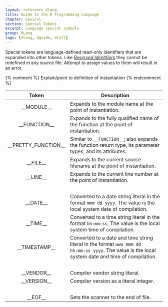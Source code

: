 ```yaml
---
layout: reference_dlang
title: Guide to the D Programming Language
chapter: Lexical
section: Special Tokens
excerpt: Language special symbols
group: DLang
tags: [dlang, dguide, draft]
---
```


Special tokens are language-defined read-only identifiers that are expanded into other tokens.
Like [_Reserved Identifiers_](reserved_identifiers.html) they cannot be redefined in any source file.
Attempt to assign values to them will result in an error.

{% comment %}
Explain/point to definition of instantiation
{% endcomment %}

| Token                               | Description |
|:-----------------------------------:|-------------|
| &#95;&#95;MODULE&#95;&#95;          | Expands to the module name at the point of instantiation. |
| &#95;&#95;FUNCTION&#95;&#95;        | Expands to the fully qualified name of the function at the point of instantiation. |
| &#95;&#95;PRETTY_FUNCTION&#95;&#95; | Similar to `__FUNCTION__`; also expands the function return type, its parameter types, and its attributes. |
| &#95;&#95;FILE&#95;&#95;            | Expands to the current source filename at the point of instantiation. |
| &#95;&#95;LINE&#95;&#95;            | Expands to the current line number at the point of instantiation. |
| &nbsp;                              | |
| &#95;&#95;DATE&#95;&#95;            | Converted to a date string literal in the format `mmm dd yyyy`. The value is the local system date of compilation. |
| &#95;&#95;TIME&#95;&#95;            | Converted to a time string literal in the format `hh:mm:ss`. The value is the local system time of compilation. |
| &#95;&#95;TIMESTAMP&#95;&#95;       | Converted to a date and time string literal in the format `www mmm dd hh:mm:ss yyyy`. The value is the local system date and time of compilation. |
| &nbsp;                              | |
| &#95;&#95;VENDOR&#95;&#95;          | Compiler vendor string literal. |
| &#95;&#95;VERSION&#95;&#95;         | Compiler version as a literal integer. |
| &nbsp;                              | |
| &#95;&#95;EOF&#95;&#95;             | Sets the scanner to the end of file. |
